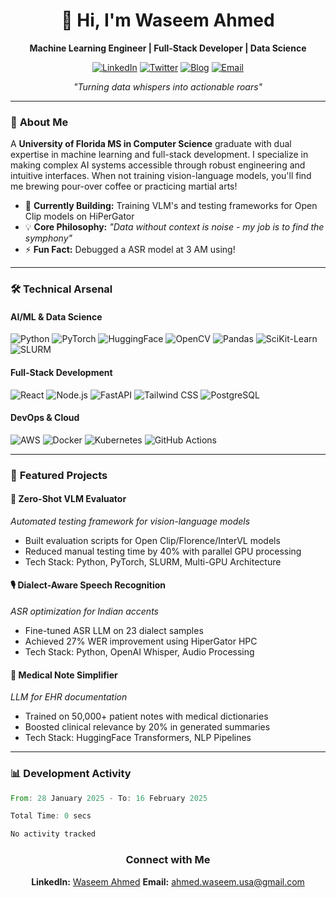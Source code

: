 <div align="center">
  
# 👋 Hi, I'm Waseem Ahmed 
**Machine Learning Engineer | Full-Stack Developer | Data Science**

[![LinkedIn](https://img.shields.io/badge/-LinkedIn-0A66C2?logo=linkedin)](https://www.linkedin.com/in/waseem09/)
[![Twitter](https://img.shields.io/badge/-Twitter-1DA1F2?logo=twitter)](https://twitter.com/RSPE_20)
[![Blog](https://img.shields.io/badge/📝-Blog-FF5722)](https://waseemahmed.in)
[![Email](https://img.shields.io/badge/-Email-D14836?logo=gmail)](mailto:ahmed.waseem.usa@gmail.com)

*"Turning data whispers into actionable roars"*

</div>

---

### 🚀 **About Me**
A **University of Florida MS in Computer Science** graduate with dual expertise in machine learning and full-stack development. I specialize in making complex AI systems accessible through robust engineering and intuitive interfaces. When not training vision-language models, you'll find me brewing pour-over coffee or practicing martial arts!

- 🔭 **Currently Building:** Training VLM's and testing frameworks for Open Clip models on HiPerGator
- 💡 **Core Philosophy:** *"Data without context is noise - my job is to find the symphony"*
- ⚡ **Fun Fact:** Debugged a ASR model at 3 AM using!

---

### 🛠️ **Technical Arsenal**

#### **AI/ML & Data Science**
![Python](https://img.shields.io/badge/-Python-3776AB?logo=python)
![PyTorch](https://img.shields.io/badge/-PyTorch-EE4C2C?logo=pytorch)
![HuggingFace](https://img.shields.io/badge/-HuggingFace-FFD21F?logo=huggingface)
![OpenCV](https://img.shields.io/badge/-OpenCV-5C3EE8?logo=opencv)
![Pandas](https://img.shields.io/badge/-Pandas-150458?logo=pandas)
![SciKit-Learn](https://img.shields.io/badge/-ScikitLearn-F7931E)
![SLURM](https://img.shields.io/badge/-SLURM-004D7F)

#### **Full-Stack Development**
![React](https://img.shields.io/badge/-React-61DAFB?logo=react)
![Node.js](https://img.shields.io/badge/-Node.js-339933?logo=node.js)
![FastAPI](https://img.shields.io/badge/-FastAPI-009688?logo=fastapi)
![Tailwind CSS](https://img.shields.io/badge/-Tailwind_CSS-06B6D4?logo=tailwind-css)
![PostgreSQL](https://img.shields.io/badge/-PostgreSQL-4169E1?logo=postgresql)

#### **DevOps & Cloud**
![AWS](https://img.shields.io/badge/-AWS-232F3E?logo=amazon-aws)
![Docker](https://img.shields.io/badge/-Docker-2496ED?logo=docker)
![Kubernetes](https://img.shields.io/badge/-Kubernetes-326CE5?logo=kubernetes)
![GitHub Actions](https://img.shields.io/badge/-GitHub_Actions-2088FF?logo=github-actions)

---

### 🌟 **Featured Projects**

#### **🦜 Zero-Shot VLM Evaluator**  
*Automated testing framework for vision-language models*  
- Built evaluation scripts for Open Clip/Florence/InterVL models  
- Reduced manual testing time by 40% with parallel GPU processing  
- Tech Stack: Python, PyTorch, SLURM, Multi-GPU Architecture

#### **🎙️ Dialect-Aware Speech Recognition**  
*ASR optimization for Indian accents*  
- Fine-tuned ASR LLM on 23 dialect samples  
- Achieved 27% WER improvement using HiperGator HPC  
- Tech Stack: Python, OpenAI Whisper, Audio Processing

#### **🏥 Medical Note Simplifier**  
*LLM for EHR documentation*  
- Trained on 50,000+ patient notes with medical dictionaries  
- Boosted clinical relevance by 20% in generated summaries  
- Tech Stack: HuggingFace Transformers, NLP Pipelines

---

### 📊 **Development Activity**

<!--START_SECTION:waka-->

```rust
From: 28 January 2025 - To: 16 February 2025

Total Time: 0 secs

No activity tracked
```

<!--END_SECTION:waka-->

<div align="center">


### Connect with Me
  **LinkedIn:** [Waseem Ahmed](https://www.linkedin.com/in/waseem09/)
  **Email:** ahmed.waseem.usa@gmail.com


</div> 
